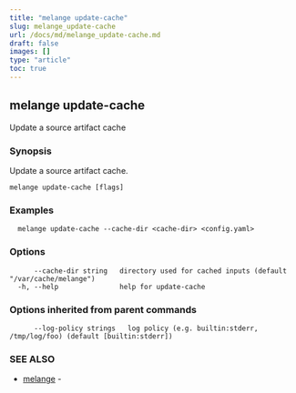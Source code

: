 ```yaml
---
title: "melange update-cache"
slug: melange_update-cache
url: /docs/md/melange_update-cache.md
draft: false
images: []
type: "article"
toc: true
---
```

## melange update-cache

Update a source artifact cache

### Synopsis

Update a source artifact cache.

```
melange update-cache [flags]
```

### Examples

```
  melange update-cache --cache-dir <cache-dir> <config.yaml>
```

### Options

```
      --cache-dir string   directory used for cached inputs (default "/var/cache/melange")
  -h, --help               help for update-cache
```

### Options inherited from parent commands

```
      --log-policy strings   log policy (e.g. builtin:stderr, /tmp/log/foo) (default [builtin:stderr])
```

### SEE ALSO

* [melange](/docs/md/melange.md)	 - 

